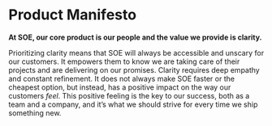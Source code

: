 # Product Manifesto

**At SOE, our core product is our people and the value we provide is clarity.**

Prioritizing clarity means that SOE will always be accessible and unscary for our customers. It empowers them to know we are taking care of their projects and are delivering on our promises. Clarity requires deep empathy and constant refinement. It does not always make SOE faster or the cheapest option, but instead, has a positive impact on the way our customers *feel*. This positive feeling is the key to our success, both as a team and a company, and it’s what we should strive for every time we ship something new.
